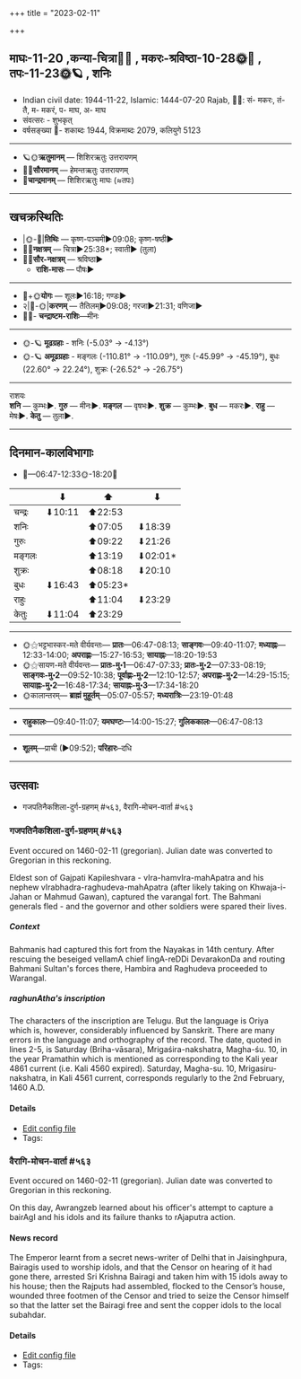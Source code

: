 +++
title = "2023-02-11"

+++
## माघः-11-20  ,कन्या-चित्रा🌛🌌  ,  मकरः-श्रविष्ठा-10-28🌞🌌  ,  तपः-11-23🌞🪐  , शनिः
- Indian civil date: 1944-11-22, Islamic: 1444-07-20 Rajab, 🌌🌞: सं- मकरः, तं- तै, म- मकरं, प- माघ, अ- माघ
- संवत्सरः - शुभकृत्
- वर्षसङ्ख्या 🌛- शकाब्दः 1944, विक्रमाब्दः 2079, कलियुगे 5123
___________________
- 🪐🌞**ऋतुमानम्** — शिशिरऋतुः उत्तरायणम्
- 🌌🌞**सौरमानम्** — हेमन्तऋतुः उत्तरायणम्
- 🌛**चान्द्रमानम्** — शिशिरऋतुः माघः (≈तपः)
___________________


## खचक्रस्थितिः
- |🌞-🌛|**तिथिः** — कृष्ण-पञ्चमी►09:08; कृष्ण-षष्ठी►  
- 🌌🌛**नक्षत्रम्** — चित्रा►25:38*; स्वाती► (तुला)  
- 🌌🌞**सौर-नक्षत्रम्** — श्रविष्ठा►  
  - **राशि-मासः** — पौषः► 
___________________
- 🌛+🌞**योगः** — शूलः►16:18; गण्डः►  
- २|🌛-🌞|**करणम्** — तैतिलम्►09:08; गरजा►21:31; वणिजा►  
- 🌌🌛- **चन्द्राष्टम-राशिः**—मीनः  
___________________
- 🌞-🪐 **मूढग्रहाः** - शनिः (-5.03° → -4.13°)
- 🌞-🪐 **अमूढग्रहाः** - मङ्गलः (-110.81° → -110.09°), गुरुः (-45.99° → -45.19°), बुधः (22.60° → 22.24°), शुक्रः (-26.52° → -26.75°)
___________________
राशयः  
**शनि** — कुम्भः►. **गुरु** — मीनः►. **मङ्गल** — वृषभः►. **शुक्र** — कुम्भः►. **बुध** — मकरः►. **राहु** — मेषः►. **केतु** — तुला►. 
___________________


## दिनमान-कालविभागाः
- 🌅—06:47-12:33🌞-18:20🌇  

|      |⬇     |⬆     |⬇     |
|------|-----|-----|------|
|चन्द्रः|⬇10:11 |⬆22:53 |     |
|शनिः   |     |⬆07:05 |⬇18:39 |
|गुरुः  |     |⬆09:22 |⬇21:26 |
|मङ्गलः |     |⬆13:19 |⬇02:01*|
|शुक्रः |     |⬆08:18 |⬇20:10 |
|बुधः   |⬇16:43 |⬆05:23*|     |
|राहुः  |     |⬆11:04 |⬇23:29 |
|केतुः  |⬇11:04 |⬆23:29 |     |
___________________
- 🌞⚝भट्टभास्कर-मते वीर्यवन्तः— **प्रातः**—06:47-08:13; **साङ्गवः**—09:40-11:07; **मध्याह्नः**—12:33-14:00; **अपराह्णः**—15:27-16:53; **सायाह्नः**—18:20-19:53  
- 🌞⚝सायण-मते वीर्यवन्तः— **प्रातः-मु॰1**—06:47-07:33; **प्रातः-मु॰2**—07:33-08:19; **साङ्गवः-मु॰2**—09:52-10:38; **पूर्वाह्णः-मु॰2**—12:10-12:57; **अपराह्णः-मु॰2**—14:29-15:15; **सायाह्नः-मु॰2**—16:48-17:34; **सायाह्नः-मु॰3**—17:34-18:20  
- 🌞कालान्तरम्— **ब्राह्मं मुहूर्तम्**—05:07-05:57; **मध्यरात्रिः**—23:19-01:48  
___________________
- **राहुकालः**—09:40-11:07; **यमघण्टः**—14:00-15:27; **गुलिककालः**—06:47-08:13  
___________________
- **शूलम्**—प्राची (►09:52); **परिहारः**–दधि  
___________________

## उत्सवाः
- गजपतिनैकशिला-दुर्ग-ग्रहणम् #५६३, वैरागि-मोचन-वार्ता #५६३
### गजपतिनैकशिला-दुर्ग-ग्रहणम् #५६३

Event occured on 1460-02-11 (gregorian). Julian date was converted to Gregorian in this reckoning. 

Eldest son of Gajpati Kapileshvara - vIra-hamvIra-mahApatra and his nephew vIrabhadra-raghudeva-mahApatra (after likely taking on Khwaja-i-Jahan or Mahmud Gawan), captured the varangal fort. The Bahmani generals fled - and the governor and other soldiers were spared their lives.

##### Context
Bahmanis had captured this fort from the Nayakas in 14th century. After rescuing the beseiged vellamA chief lingA-reDDi DevarakonDa and routing Bahmani Sultan's forces there, Hambira and Raghudeva proceeded to Warangal.

##### raghunAtha's inscription
The characters of the inscription are Telugu. But the language is Oriya which is, however, considerably influenced by Sanskrit. There are many errors in the language and orthography of the record. The date, quoted in lines 2-5, is Saturday (Briha-vāsara), Mrigaśira-nakshatra, Magha-śu. 10, in the year Pramathin which is mentioned as corresponding to the Kali year 4861 current (i.e. Kali 4560 expired). Saturday, Magha-su. 10, Mrigasiru-nakshatra, in Kali 4561 current, corresponds regularly to the 2nd February, 1460 A.D.

#### Details
- [Edit config file](https://github.com/jyotisham/adyatithi/blob/master/mahApuruSha/xatra-later/julian/day/02/02/gajapatinA_ekashilAdurga-grahaNam.toml)
- Tags: 


### वैरागि-मोचन-वार्ता #५६३

Event occured on 1460-02-11 (gregorian). Julian date was converted to Gregorian in this reckoning. 

On this day, Awrangzeb learned about his officer's attempt to capture a bairAgI and his idols and its failure thanks to rAjaputra action.

#### News record
The Emperor learnt from a secret news-writer of Delhi that in Jaisinghpura, Bairagis used to worship idols, and that the Censor on hearing of it had gone there, arrested Sri Krishna Bairagi and taken him with 15 idols away to his house; then the Rajputs had assembled, flocked to the Censor’s house, wounded three footmen of the Censor and tried to seize the Censor himself so that the latter set the Bairagi free and sent the copper idols to the local subahdar.

#### Details
- [Edit config file](https://github.com/jyotisham/adyatithi/blob/master/mahApuruSha/xatra-later/julian/day/02/02/vairAgi-mochana-vArtA.toml)
- Tags: 


